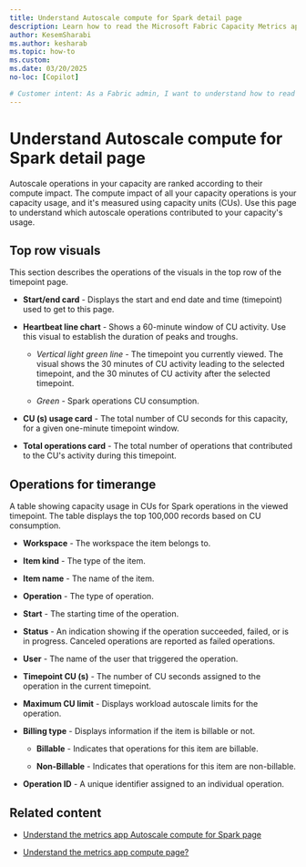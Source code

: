 ```yaml
---
title: Understand Autoscale compute for Spark detail page
description: Learn how to read the Microsoft Fabric Capacity Metrics app's Autoscale compute for Spark detail page.
author: KesemSharabi
ms.author: kesharab
ms.topic: how-to
ms.custom:
ms.date: 03/20/2025
no-loc: [Copilot]

# Customer intent: As a Fabric admin, I want to understand how to read the Microsoft Fabric Capacity Metrics app's Autoscale compute for Spark detail page.
---
```

 
# Understand Autoscale compute for Spark detail page
 
Autoscale operations in your capacity are ranked according to their compute impact. The compute impact of all your capacity operations is your capacity usage, and it's measured using capacity units (CUs). Use this page to understand which autoscale operations contributed to your capacity's usage.
 
## Top row visuals
 
This section describes the operations of the visuals in the top row of the timepoint page.
 
* **Start/end card** - Displays the start and end date and time (timepoint) used to get to this page.
 
* **Heartbeat line chart** - Shows a 60-minute window of CU activity. Use this visual to establish the duration of peaks and troughs.
 
    * *Vertical light green line* - The timepoint you currently viewed. The visual shows the 30 minutes of CU activity leading to the selected timepoint, and the 30 minutes of CU activity after the selected timepoint.
 
    * *Green* - Spark operations CU consumption.
 
* **CU (s) usage card** - The total number of CU seconds for this capacity, for a given one-minute timepoint window.
 
* **Total operations card** - The total number of operations that contributed to the CU's activity during this timepoint.
 
 
## Operations for timerange
 
A table showing capacity usage in CUs for Spark operations in the viewed timepoint. The table displays the top 100,000 records based on CU consumption.
 
* **Workspace** - The workspace the item belongs to.
 
* **Item kind** - The type of the item.
 
* **Item name** - The name of the item.
 
* **Operation** - The type of operation.
 
* **Start** - The starting time of the operation.
 
* **Status** - An indication showing if the operation succeeded, failed, or is in progress. Canceled operations are reported as failed operations.
 
* **User** - The name of the user that triggered the operation.
 
* **Timepoint CU (s)** - The number of CU seconds assigned to the operation in the current timepoint.
 
* **Maximum CU limit** - Displays workload autoscale limits for the operation.
 
* **Billing type** - Displays information if the item is billable or not.
 
    * **Billable** - Indicates that operations for this item are billable.
 
    * **Non-Billable**  - Indicates that operations for this item are non-billable.
 
* **Operation ID** - A unique identifier assigned to an individual operation.
 

## Related content
 
* [Understand the metrics app Autoscale compute for Spark page](metrics-app-feature-autoscale-page.md)

* [Understand the metrics app compute page?](metrics-app-compute-page.md)
